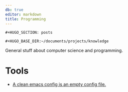 ```yaml
---
db: true
editor: markdown
title: Programming
---
```


```{=org}
#+HUGO_SECTION: posts
```
```{=org}
#+HUGO_BASE_DIR:~/documents/projects/knowledge
```
General stuff about computer science and programming.

Tools
=====

-   [A clean emacs config is an empty config file.](/database/emacs)
